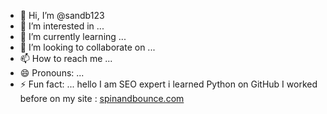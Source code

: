 - 👋 Hi, I’m @sandb123
- 👀 I’m interested in ...
- 🌱 I’m currently learning ...
- 💞️ I’m looking to collaborate on ...
- 📫 How to reach me ...
- 😄 Pronouns: ...
- ⚡ Fun fact: ...
hello I am SEO expert i learned Python on GitHub I worked before on my site :
<a href="spinandbounce.com">spinandbounce.com</a>



<!---
sandb123/sandb123 is a ✨ special ✨ repository because its `README.md` (this file) appears on your GitHub profile.
You can click the Preview link to take a look at your changes.
--->
